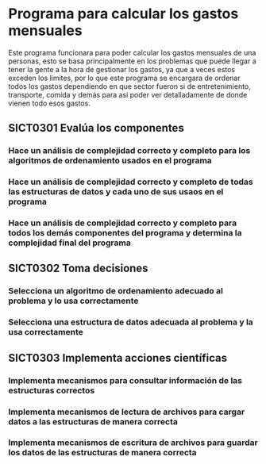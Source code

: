 # Programa para calcular los gastos mensuales
Este programa funcionara para poder calcular los gastos mensuales de una personas, esto se basa principalmente en los problemas que puede llegar a tener la gente a la hora de gestionar los gastos, ya que a veces estos exceden los limites, por lo que este programa se encargara de ordenar todos los gastos dependiendo en que sector fueron si de entretenimiento, transporte, comida y demás para asi poder ver detalladamente de donde vienen todo esos gastos.

## SICT0301 Evalúa los componentes

### Hace un análisis de complejidad correcto y completo para los algoritmos de ordenamiento usados en el programa

### Hace un análisis de complejidad correcto y completo de todas las estructuras de datos y cada uno de sus usaos en el programa

### Hace un análisis de complejidad correcto y completo para todos los demás componentes del programa y determina la complejidad final del programa

## SICT0302 Toma decisiones

### Selecciona un algoritmo de ordenamiento adecuado al problema y lo usa correctamente

### Selecciona una estructura de datos adecuada al problema y la usa correctamente

## SICT0303 Implementa acciones científicas

### Implementa mecanismos para consultar información de las estructuras correctos

### Implementa mecanismos de lectura de archivos para cargar datos a las estructuras de manera correcta

### Implementa mecanismos de escritura de archivos para guardar los datos de las estructuras de manera correcta

